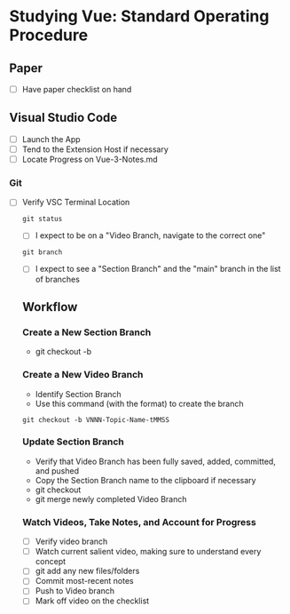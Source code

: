 # Studying Vue: Standard Operating Procedure

## Paper
- [ ] Have paper checklist on hand

## Visual Studio Code
- [ ] Launch the App
- [ ] Tend to the Extension Host if necessary
- [ ] Locate Progress on Vue-3-Notes.md

### Git
- [ ] Verify VSC Terminal Location
  ```git
  git status
  ```
  - [ ] I expect to be on a "Video Branch, navigate to the correct one"
  ```git
  git branch
  ```
    - [ ] I expect to see a "Section Branch" and the "main" branch in the list of branches
    
  ## Workflow
  
  ### Create a New Section Branch
  - git checkout -b <Section Branch>
  
  ### Create a New Video Branch
  - Identify Section Branch
  - Use this command (with the format) to create the branch
  ```git
  git checkout -b VNNN-Topic-Name-tMMSS
  ```
  
  ### Update Section Branch
  - Verify that Video Branch has been fully saved, added, committed, and pushed
  - Copy the Section Branch name to the clipboard if necessary
  - git checkout <Section Branch>
  - git merge newly completed Video Branch
  
  ### Watch Videos, Take Notes, and Account for Progress
  - [ ] Verify video branch
  - [ ] Watch current salient video, making sure to understand every concept
  - [ ] git add any new files/folders
  - [ ] Commit most-recent notes
  - [ ] Push to Video branch
  - [ ] Mark off video on the checklist
